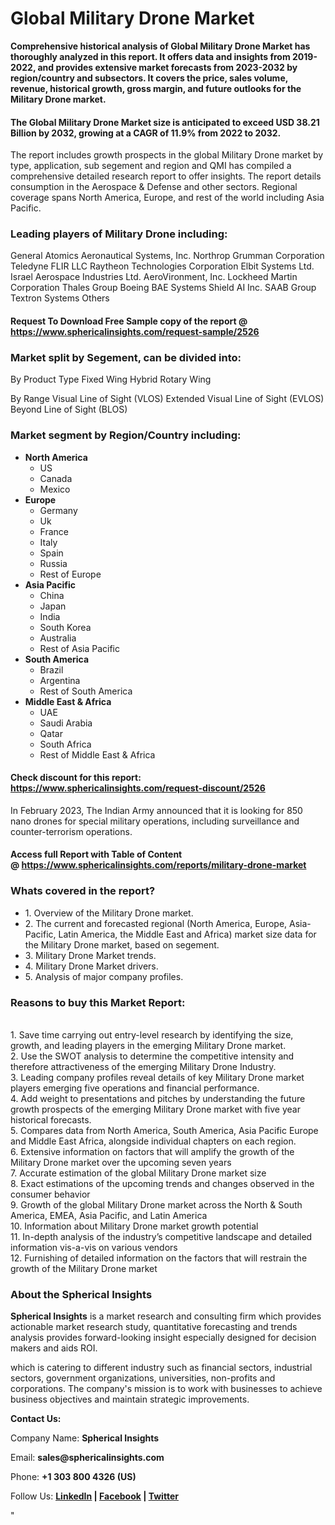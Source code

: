 <h1 class="news-post-title">Global Military Drone Market&nbsp;</h1>
<p><strong>Comprehensive historical analysis of Global Military Drone Market has thoroughly analyzed in this report. It offers data and insights from 2019-2022, and provides extensive market forecasts from 2023-2032 by region/country and subsectors. It covers the price, sales volume, revenue, historical growth, gross margin, and future outlooks for the Military Drone market.</strong></p>
<h4><strong>The Global Military Drone Market size is anticipated to exceed USD 38.21 Billion by 2032, growing at a CAGR of 11.9% from 2022 to 2032.</strong></h4>
<p>The report includes growth prospects in the global Military Drone market by type, application, sub segement and region and QMI has compiled a comprehensive detailed research report to offer insights. The report details consumption in the Aerospace &amp; Defense and other sectors. Regional coverage spans North America, Europe, and rest of the world including Asia Pacific.</p>
<h3><strong>Leading players of Military Drone including:</strong></h3>
<p>General Atomics Aeronautical Systems, Inc. Northrop Grumman Corporation Teledyne FLIR LLC Raytheon Technologies Corporation Elbit Systems Ltd. Israel Aerospace Industries Ltd. AeroVironment, Inc. Lockheed Martin Corporation Thales Group Boeing BAE Systems Shield AI Inc. SAAB Group Textron Systems Others</p>
<h4>Request To Download Free Sample copy of the report  @ <a href="https://www.sphericalinsights.com/request-sample/2526">https://www.sphericalinsights.com/request-sample/2526</a></h4>
<h3><strong>Market split by Segement, can be divided into:</strong></h3>
<p>By Product Type Fixed Wing Hybrid Rotary Wing</p>
<p>By Range Visual Line of Sight (VLOS) Extended Visual Line of Sight (EVLOS) Beyond Line of Sight (BLOS)</p>
<h3><strong>Market segment by Region/Country including:</strong></h3>
<ul>
<li><strong>North America</strong>
<ul>
<li>US</li>
<li>Canada</li>
<li>Mexico</li>
</ul>
</li>
<li><strong>Europe</strong>
<ul>
<li>Germany</li>
<li>Uk</li>
<li>France</li>
<li>Italy</li>
<li>Spain</li>
<li>Russia</li>
<li>Rest of Europe</li>
</ul>
</li>
<li><strong>Asia Pacific</strong>
<ul>
<li>China</li>
<li>Japan</li>
<li>India</li>
<li>South Korea</li>
<li>Australia</li>
<li>Rest of Asia Pacific</li>
</ul>
</li>
<li><strong>South America</strong>
<ul>
<li>Brazil</li>
<li>Argentina</li>
<li>Rest of South America</li>
</ul>
</li>
<li><strong>Middle East &amp; Africa</strong>
<ul>
<li>UAE</li>
<li>Saudi Arabia</li>
<li>Qatar</li>
<li>South Africa</li>
<li>Rest of Middle East &amp; Africa</li>
</ul>
</li>
</ul>
<h4>Check discount for this report: <a href="https://www.sphericalinsights.com/request-discount/2526">https://www.sphericalinsights.com/request-discount/2526</a></h4>
<p>In February 2023, The Indian Army announced that it is looking for 850 nano drones for special military operations, including surveillance and counter-terrorism operations.</p>
<h4>Access full Report with Table of Content @&nbsp;<a href="https://www.sphericalinsights.com/reports/military-drone-market">https://www.sphericalinsights.com/reports/military-drone-market</a>&nbsp;</h4>
<h3><strong>Whats covered in the report?</strong></h3>
<ul>
<li>1. Overview of the Military Drone market.</li>
<li>2. The current and forecasted regional (North America, Europe, Asia-Pacific, Latin America, the Middle East and Africa) market size data for the Military Drone market, based on segement.</li>
<li>3. Military Drone Market trends.</li>
<li>4. Military Drone Market drivers.</li>
<li>5. Analysis of major company profiles.</li>
</ul>
<h3><strong>Reasons to buy this Market Report:</strong></h3>
<p><br /> 1. Save time carrying out entry-level research by identifying the size, growth, and leading players in the emerging Military Drone market.<br /> 2. Use the SWOT analysis to determine the competitive intensity and therefore attractiveness of the emerging Military Drone Industry.<br /> 3. Leading company profiles reveal details of key Military Drone market players emerging five operations and financial performance.<br /> 4. Add weight to presentations and pitches by understanding the future growth prospects of the emerging Military Drone market with five year historical forecasts.<br /> 5. Compares data from North America, South America, Asia Pacific Europe and Middle East Africa, alongside individual chapters on each region.<br /> 6. Extensive information on factors that will amplify the growth of the Military Drone market over the upcoming seven years<br /> 7. Accurate estimation of the global Military Drone market size <br /> 8. Exact estimations of the upcoming trends and changes observed in the consumer behavior <br /> 9. Growth of the global Military Drone market across the North &amp; South America, EMEA, Asia Pacific, and Latin America<br /> 10. Information about Military Drone market growth potential<br /> 11. In-depth analysis of the industry&rsquo;s competitive landscape and detailed information vis-a-vis on various vendors<br /> 12. Furnishing of detailed information on the factors that will restrain the growth of the Military Drone market</p>
<h3><strong>About the Spherical Insights</strong></h3>
<p><strong>Spherical Insights</strong> is a market research and consulting firm which provides actionable market research study, quantitative forecasting and trends analysis provides forward-looking insight especially designed for decision makers and aids ROI.</p>
<p>which is catering to different industry such as financial sectors, industrial sectors, government organizations, universities, non-profits and corporations. The company's mission is to work with businesses to achieve business objectives and maintain strategic improvements.</p>
<p><strong>Contact Us:</strong></p>
<p>Company Name: <strong>Spherical Insights</strong></p>
<p>Email: <strong>sales@sphericalinsights.com</strong></p>
<p>Phone: <strong>+1 303 800 4326 (US)</strong></p>
<p>Follow Us: <strong><a href="https://www.linkedin.com/company/spherical-insight/"><u>LinkedIn</u></a> | <a href="https://www.facebook.com/sphericalinsights22"><u>Facebook</u></a> | <a href="https://twitter.com/SInsights_US"><u>Twitter</u></a></strong></p>
<p>"</p>
